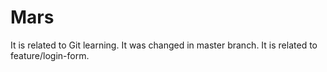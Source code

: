 # Mars
It is related to Git learning.
It was changed in master branch.
It is related to feature/login-form.
